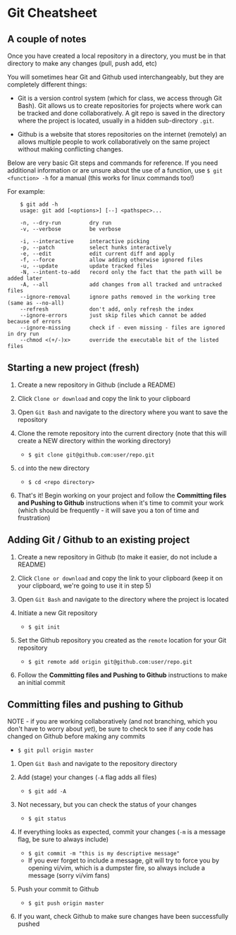 # Git Cheatsheet

## A couple of notes

Once you have created a local repository in a directory, you must be in that directory to make any changes (pull, push add, etc)

You will sometimes hear Git and Github used interchangeably, but they are completely different things:

   * Git is a version control system (which for class, we access through Git Bash). Git allows us to create repositories for projects where work can be tracked and done collaboratively. A git repo is saved in the directory where the project is located, usually in a hidden sub-directory ```.git```.

   * Github is a website that stores repositories on the internet (remotely) an allows multiple people to work collaboratively on the same project without making conflicting changes.

Below are very basic Git steps and commands for reference. If you need additional information or are unsure about the use of a function, use ``$ git <function> -h`` for a manual (this works for linux commands too!)

For example:

```
    $ git add -h
    usage: git add [<options>] [--] <pathspec>...

    -n, --dry-run         dry run
    -v, --verbose         be verbose

    -i, --interactive     interactive picking
    -p, --patch           select hunks interactively
    -e, --edit            edit current diff and apply
    -f, --force           allow adding otherwise ignored files
    -u, --update          update tracked files
    -N, --intent-to-add   record only the fact that the path will be added later
    -A, --all             add changes from all tracked and untracked files
    --ignore-removal      ignore paths removed in the working tree (same as --no-all)
    --refresh             don't add, only refresh the index
    --ignore-errors       just skip files which cannot be added because of errors
    --ignore-missing      check if - even missing - files are ignored in dry run
    --chmod <(+/-)x>      override the executable bit of the listed files
```
 
## Starting a new project (fresh)

1. Create a new repository in Github (include a README)

2. Click ```Clone or download``` and copy the link to your clipboard

3. Open `Git Bash` and navigate to the directory where you want to save the repository

4. Clone the remote repository into the current directory (note that this will create a NEW directory within the working directory)
    * ```$ git clone git@github.com:user/repo.git```

5. `cd` into the new directory
    * ```$ cd <repo directory>```
  
6. That's it! Begin working on your project and follow the **Committing files and Pushing to Github** instructions when it's time to commit your work (which should be frequently - it will save you a ton of time and frustration)

## Adding Git / Github to an existing project

1. Create a new repository in Github (to make it easier, do not include a README)

2. Click ```Clone or download``` and copy the link to your clipboard (keep it on your clipboard, we're going to use it in step 5)

3. Open ```Git Bash``` and navigate to the directory where the project is located

4. Initiate a new Git repository
    * ```$ git init```

5. Set the Github repository you created as the ```remote``` location for your Git repository
    * ```$ git remote add origin git@github.com:user/repo.git```
    
6. Follow the **Committing files and Pushing to Github** instructions to make an initial commit

## Committing files and pushing to Github

NOTE - if you are working collaboratively (and not branching, which you don't have to worry about *yet*), be sure to check to see if any code has changed on Github before making any commits

* ```$ git pull origin master```

1. Open `Git Bash` and navigate to the repository directory

2. Add (stage) your changes (`-A` flag adds all files)
    * ```$ git add -A```

3. Not necessary, but you can check the status of your changes
    * ```$ git status```

4. If everything looks as expected, commit your changes (`-m` is a message flag, be sure to always include)
    * ```$ git commit -m "this is my descriptive message"```
    * If you ever forget to include a message, git will try to force you by opening vi/vim, which is a dumpster fire, so always include a message (sorry vi/vim fans)

5. Push your commit to Github
    * ```$ git push origin master```
  
6. If you want, check Github to make sure changes have been successfully pushed
  
